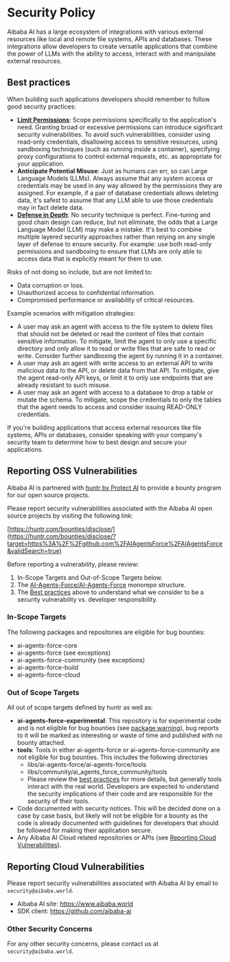 # Security Policy

Aibaba AI has a large ecosystem of integrations with various external resources like local and remote file systems, APIs and databases. These integrations allow developers to create versatile applications that combine the power of LLMs with the ability to access, interact with and manipulate external resources.

## Best practices

When building such applications developers should remember to follow good security practices:

* [**Limit Permissions**](https://en.wikipedia.org/wiki/Principle_of_least_privilege): Scope permissions specifically to the application's need. Granting broad or excessive permissions can introduce significant security vulnerabilities. To avoid such vulnerabilities, consider using read-only credentials, disallowing access to sensitive resources, using sandboxing techniques (such as running inside a container), specifying proxy configurations to control external requests, etc. as appropriate for your application.
* **Anticipate Potential Misuse**: Just as humans can err, so can Large Language Models (LLMs). Always assume that any system access or credentials may be used in any way allowed by the permissions they are assigned. For example, if a pair of database credentials allows deleting data, it's safest to assume that any LLM able to use those credentials may in fact delete data.
* [**Defense in Depth**](https://en.wikipedia.org/wiki/Defense_in_depth_(computing)): No security technique is perfect. Fine-tuning and good chain design can reduce, but not eliminate, the odds that a Large Language Model (LLM) may make a mistake. It's best to combine multiple layered security approaches rather than relying on any single layer of defense to ensure security. For example: use both read-only permissions and sandboxing to ensure that LLMs are only able to access data that is explicitly meant for them to use.

Risks of not doing so include, but are not limited to:
* Data corruption or loss.
* Unauthorized access to confidential information.
* Compromised performance or availability of critical resources.

Example scenarios with mitigation strategies:

* A user may ask an agent with access to the file system to delete files that should not be deleted or read the content of files that contain sensitive information. To mitigate, limit the agent to only use a specific directory and only allow it to read or write files that are safe to read or write. Consider further sandboxing the agent by running it in a container.
* A user may ask an agent with write access to an external API to write malicious data to the API, or delete data from that API. To mitigate, give the agent read-only API keys, or limit it to only use endpoints that are already resistant to such misuse.
* A user may ask an agent with access to a database to drop a table or mutate the schema. To mitigate, scope the credentials to only the tables that the agent needs to access and consider issuing READ-ONLY credentials.

If you're building applications that access external resources like file systems, APIs
or databases, consider speaking with your company's security team to determine how to best
design and secure your applications.

## Reporting OSS Vulnerabilities

Aibaba AI is partnered with [huntr by Protect AI](https://huntr.com/) to provide 
a bounty program for our open source projects. 

Please report security vulnerabilities associated with the Aibaba AI 
open source projects by visiting the following link:

[https://huntr.com/bounties/disclose/](https://huntr.com/bounties/disclose/?target=https%3A%2F%2Fgithub.com%2FAIAgentsForce%2FAIAgentsForce&validSearch=true)

Before reporting a vulnerability, please review:

1) In-Scope Targets and Out-of-Scope Targets below.
2) The [AI-Agents-Force/AI-Agents-Force](https://docs.aibaba.world/docs/contributing/repo_structure) monorepo structure.
3) The [Best practices](#best-practices) above to
   understand what we consider to be a security vulnerability vs. developer
   responsibility.

### In-Scope Targets

The following packages and repositories are eligible for bug bounties:

- ai-agents-force-core
- ai-agents-force (see exceptions)
- ai-agents-force-community (see exceptions)
- ai-agents-force-build
- ai-agents-force-cloud

### Out of Scope Targets

All out of scope targets defined by huntr as well as:

- **ai-agents-force-experimental**: This repository is for experimental code and is not
  eligible for bug bounties (see [package warning](https://pypi.org/project/ai-agents-force-experimental/)), bug reports to it will be marked as interesting or waste of
  time and published with no bounty attached.
- **tools**: Tools in either ai-agents-force or ai-agents-force-community are not eligible for bug
  bounties. This includes the following directories
  - libs/ai-agents-force/ai-agents-force/tools
  - libs/community/ai_agents_force_community/tools
  - Please review the [best practices](#best-practices)
    for more details, but generally tools interact with the real world. Developers are
    expected to understand the security implications of their code and are responsible
    for the security of their tools.
- Code documented with security notices. This will be decided done on a case by
  case basis, but likely will not be eligible for a bounty as the code is already
  documented with guidelines for developers that should be followed for making their
  application secure.
- Any Aibaba AI Cloud related repositories or APIs (see [Reporting Cloud Vulnerabilities](#reporting-cloud-vulnerabilities)).

## Reporting Cloud Vulnerabilities

Please report security vulnerabilities associated with Aibaba AI by email to `security@aibaba.world`.

- Aibaba AI site: https://www.aibaba.world
- SDK client: https://github.com/aibaba-ai

### Other Security Concerns

For any other security concerns, please contact us at `security@aibaba.world`.
